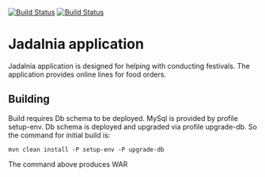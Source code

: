 [![Build Status](https://travis-ci.org/yaitskov/jadalnia.svg?branch=master)](https://travis-ci.org/yaitskov/jadalnia)
[![Build Status](https://travis-ci.org/yaitskov/jadalnia.svg?branch=travis)](https://travis-ci.org/yaitskov/jadalnia)

#  Jadalnia application

Jadalnia application is designed for helping with conducting festivals.
The application provides online lines for food orders.

## Building

Build requires Db schema to be deployed.
MySql is provided by profile setup-env.
Db schema is deployed and upgraded via profile upgrade-db.
So the command for initial build is:
```
mvn clean install -P setup-env -P upgrade-db
```

The command above produces WAR
